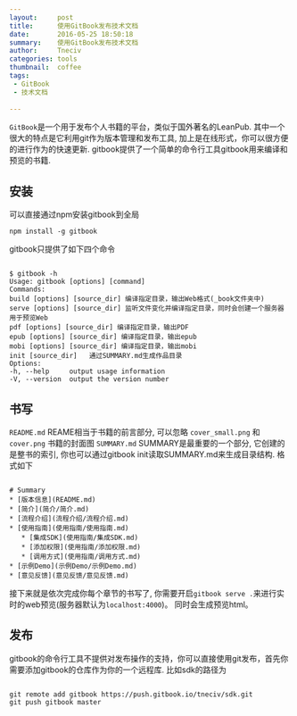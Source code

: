 ```yaml
---
layout:     post
title:      使用GitBook发布技术文档
date:       2016-05-25 18:50:18
summary:    使用GitBook发布技术文档
author:     Tneciv
categories: tools
thumbnail:  coffee
tags:
 - GitBook
 - 技术文档
 
---
```



`GitBook`是一个用于发布个人书籍的平台，类似于国外著名的LeanPub. 其中一个很大的特点是它利用git作为版本管理和发布工具, 加上是在线形式，你可以很方便的进行作为的快速更新.
gitbook提供了一个简单的命令行工具gitbook用来编译和预览的书籍.
## 安装
可以直接通过npm安装gitbook到全局

`npm install -g gitbook`

gitbook只提供了如下四个命令
```

$ gitbook -h
Usage: gitbook [options] [command]
Commands:
build [options] [source_dir] 编译指定目录，输出Web格式(_book文件夹中)
serve [options] [source_dir] 监听文件变化并编译指定目录，同时会创建一个服务器用于预览Web
pdf [options] [source_dir] 编译指定目录，输出PDF
epub [options] [source_dir] 编译指定目录，输出epub
mobi [options] [source_dir] 编译指定目录，输出mobi
init [source_dir]   通过SUMMARY.md生成作品目录
Options:
-h, --help     output usage information
-V, --version  output the version number

```

## 书写

`README.md`
REAME相当于书籍的前言部分, 可以忽略
`cover_small.png` 和 `cover.png`
书籍的封面图
`SUMMARY.md`
SUMMARY是最重要的一个部分, 它创建的是整书的索引, 你也可以通过gitbook init读取SUMMARY.md来生成目录结构. 格式如下

```

# Summary
* [版本信息](README.md)
* [简介](简介/简介.md)
* [流程介绍](流程介绍/流程介绍.md)
* [使用指南](使用指南/使用指南.md)
   * [集成SDK](使用指南/集成SDK.md)
   * [添加权限](使用指南/添加权限.md)
   * [调用方式](使用指南/调用方式.md)
* [示例Demo](示例Demo/示例Demo.md)
* [意见反馈](意见反馈/意见反馈.md)

```

接下来就是依次完成你每个章节的书写了, 你需要开启`gitbook serve .`来进行实时的web预览(服务器默认为`localhost:4000`)。
同时会生成预览html。

## 发布

gitbook的命令行工具不提供对发布操作的支持，你可以直接使用git发布，首先你需要添加gitbook的仓库作为你的一个远程库. 比如sdk的路径为

```

git remote add gitbook https://push.gitbook.io/tneciv/sdk.git
git push gitbook master

```
